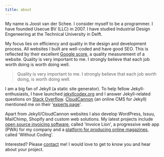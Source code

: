 ```yaml
---
title: about
---
```


My name is Joost van der Schee. I consider myself to be a programmer. I have founded Usecue BV (LLC) in 2007. I have studied Industrial Design Engeneering at the Technical University in Delft. 

My focus lies on efficiency and quality in the design and development process. All websites I built are well-coded and have good SEO. This is reflected by their excellent [Google score](/blog/google-lighthouse-score/), a quality measurement of a website. Quality is very important to me. I strongly believe that each job worth doing is worth doing well.

> Quality is very important to me. I strongly believe that each job worth doing, is worth doing well.

I am a big fan of Jekyll (a static site generator). To help fellow Jekyll-enthusiasts, I have launched [jekyllcodex.org](http://jekyllcodex.org) and I answer Jekyll-related questions on [Stack Overflow](http://stackoverflow.com/users/2397550/joosts). [CloudCannon](https://cloudcannon.com/) (an online CMS for Jekyll) mentioned me on their '[experts page](https://cloudcannon.com/experts/)'.

Apart from Jekyll/CloudCannon websites I also develop WordPress, Issuu, MailChimp, Shopify and custom web solutions. My latest projects include [open source invoicing software](https://www.invoicelion.org/), called 'Invoice Lion', a progressive web app (PWA) for my company and a [platform for producing online magazines](https://withoutcoding.com), called 'Without Coding'.

Interested? Please [contact](/contact) me! I would love to get to know you and hear about your project.